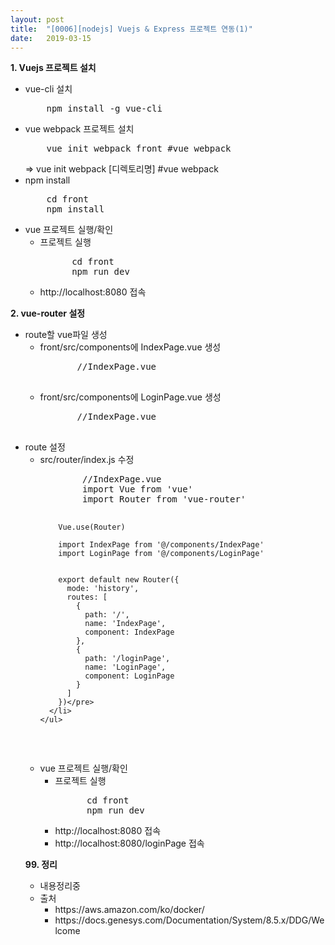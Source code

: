 ```yaml
---
layout: post
title:  "[0006][nodejs] Vuejs & Express 프로젝트 연동(1)"
date:   2019-03-15
---
```


**1. Vuejs 프로젝트 설치**
<br>
<ul class="circle lm20">
  <li>vue-cli 설치
    <pre class="prettyprint">
    npm install -g vue-cli</pre>
  </li>
  <li>vue webpack 프로젝트 설치
    <pre class="prettyprint">
    vue init webpack front #vue webpack</pre>
    => vue init webpack [디렉토리명] #vue webpack
  </li>
  <li>npm install
    <pre class="prettyprint">
    cd front
    npm install</pre>
  </li>
  <li>vue 프로젝트 실행/확인
    <ul class="circle lm20">
      <li>프로젝트 실행
          <pre class="prettyprint">
	  cd front
	  npm run dev</pre>
      </li>
      <li>http://localhost:8080 접속</li>
    </ul>
  </li>
</ul>

**2. vue-router 설정**
<br>
<ul class="circle lm20">
  <li>route할 vue파일 생성
    <ul class="circle lm20">
      <li>front/src/components에 IndexPage.vue 생성
          <pre class="prettyprint">
	   //IndexPage.vue
	   <template>
	     <h1>index</h1>
	   </template></pre>
      </li>
      <li>front/src/components에 LoginPage.vue 생성
          <pre class="prettyprint">
	   //IndexPage.vue
	   <template>
	     <h1>login</h1>
	   </template></pre>
      </li>
    </ul>
  </li>
  <li>route 설정
    <ul class="circle lm20">
      <li>src/router/index.js 수정
          <pre class="prettyprint">
		//IndexPage.vue
		import Vue from 'vue'
		import Router from 'vue-router'

		Vue.use(Router)

		import IndexPage from '@/components/IndexPage'
		import LoginPage from '@/components/LoginPage'


		export default new Router({
		  mode: 'history',
		  routes: [
		    {
		      path: '/',
		      name: 'IndexPage',
		      component: IndexPage
		    },
		    {
		      path: '/loginPage',
		      name: 'LoginPage',
		      component: LoginPage
		    }
		  ]
		})</pre>
      </li>
    </ul>
  </li>
  <li>vue 프로젝트 실행/확인
    <ul class="circle lm20">
      <li>프로젝트 실행
          <pre class="prettyprint">
	  cd front
	  npm run dev</pre>
      </li>
      <li>http://localhost:8080 접속</li>
      <li>http://localhost:8080/loginPage 접속</li>
    </ul>
  </li>
</ul>

**99. 정리**
<ul class="circle lm20">
  <li>내용정리중</li>
  <li>출처
    <ul class="disc lm30">
      <li>https://aws.amazon.com/ko/docker/</li>
      <li>https://docs.genesys.com/Documentation/System/8.5.x/DDG/Welcome</li>
    </ul>
  </li>
</ul>
